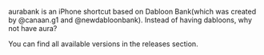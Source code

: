 aurabank is an iPhone shortcut based on
Dabloon Bank(which was created by @canaan.g1 and
@newdabloonbank). Instead of having
dabloons, why not have aura?

You can find all available versions in the
releases section.
